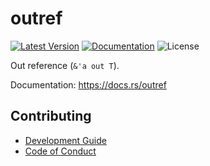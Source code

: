 # outref

[![Latest Version]][crates.io]
[![Documentation]][docs.rs] 
![License]

Out reference (`&'a out T`).

[crates.io]: https://crates.io/crates/outref
[Latest Version]: https://img.shields.io/crates/v/outref.svg
[Documentation]: https://docs.rs/outref/badge.svg
[docs.rs]: https://docs.rs/outref
[License]: https://img.shields.io/crates/l/outref.svg

Documentation: <https://docs.rs/outref>

## Contributing

+ [Development Guide](./CONTRIBUTING.md)
+ [Code of Conduct](./CODE_OF_CONDUCT.md)
